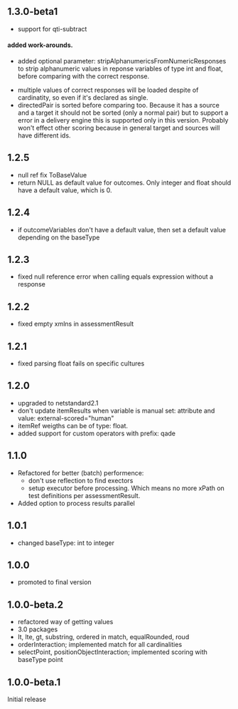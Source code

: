 ## 1.3.0-beta1

+ support for qti-subtract

#### added work-arounds.
+ added optional parameter: stripAlphanumericsFromNumericResponses to strip alphanumeric values in reponse variables of type int and float, before comparing with the correct response.
- multiple values of correct responses will be loaded despite of cardinatity, so even if it's declared as single.
- directedPair is sorted before comparing too. Because it has a source and a target it should not be sorted (only a normal pair) but to support a error in a delivery engine this is supported only in this version. Probably won't effect other scoring because in general target and sources will have different ids.

## 1.2.5

- null ref fix ToBaseValue
- return NULL as default value for outcomes. Only integer and float should have a default value, which is 0.

## 1.2.4

- if outcomeVariables don't have a default value, then set a default value depending on the baseType

## 1.2.3

- fixed null reference error when calling equals expression without a response

## 1.2.2

- fixed empty xmlns in assessmentResult

## 1.2.1

- fixed parsing float fails on specific cultures

## 1.2.0

- upgraded to netstandard2.1
- don't update itemResults when variable is manual set: attribute and value: external-scored="human"
- itemRef weigths can be of type: float.
- added support for custom operators with prefix: qade

## 1.1.0

- Refactored for better (batch) performence:
  - don't use reflection to find exectors
  - setup executor before processing. Which means no more xPath on test definitions per assessmentResult.
- Added option to process results parallel

## 1.0.1

- changed baseType: int to integer

## 1.0.0

- promoted to final version

## 1.0.0-beta.2

- refactored way of getting values
- 3.0 packages
- lt, lte, gt, substring, ordered in match, equalRounded, roud
- orderInteraction; implemented match for all cardinalities
- selectPoint, positionObjectInteraction; implemented scoring with baseType point

## 1.0.0-beta.1

Initial release
